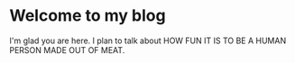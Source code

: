 # Welcome to my blog

I'm glad you are here. I plan to talk about HOW FUN IT IS TO BE A HUMAN PERSON MADE OUT OF MEAT.
